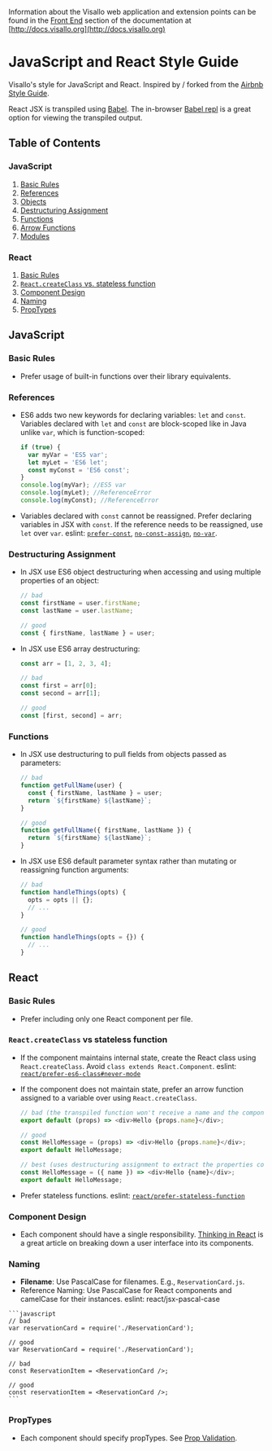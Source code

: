 Information about the Visallo web application and extension points can be
found in the [Front End](http://docs.visallo.org/front-end) section of the
documentation at [http://docs.visallo.org](http://docs.visallo.org)

# JavaScript and React Style Guide

Visallo's style for JavaScript and React. Inspired by / forked from the [Airbnb Style Guide](https://github.com/airbnb/javascript).

React JSX is transpiled using [Babel](https://babeljs.io). The in-browser [Babel repl](https://babeljs.io/repl/) is a great option for viewing the transpiled output.

## Table of Contents

### JavaScript
  1. [Basic Rules](#basic-rules)
  1. [References](#references)
  1. [Objects](#objects)
  1. [Destructuring Assignment](#destructuring-assignment)
  1. [Functions](#functions)
  1. [Arrow Functions](#arrow-functions)
  1. [Modules](#modules)

### React
  1. [Basic Rules](#basic-rules-1)
  1. [`React.createClass` vs. stateless function](#reactcreateclass-vs-stateless-function)
  1. [Component Design](#component-design)
  1. [Naming](#naming)
  1. [PropTypes](#proptypes)

## JavaScript

### Basic Rules

  - Prefer usage of built-in functions over their library equivalents.

### References

  - ES6 adds two new keywords for declaring variables: `let` and `const`. Variables declared with `let` and `const` are block-scoped like in Java unlike `var`, which is function-scoped:

    ```javascript
    if (true) {
      var myVar = 'ES5 var';
      let myLet = 'ES6 let';
      const myConst = 'ES6 const';
    }
    console.log(myVar); //ES5 var
    console.log(myLet); //ReferenceError
    console.log(myConst); //ReferenceError
    ```

  - Variables declared with `const` cannot be reassigned. Prefer declaring variables in JSX with `const`. If the reference needs to be reassigned, use `let` over `var`. eslint: [`prefer-const`](http://eslint.org/docs/rules/prefer-const.html), [`no-const-assign`](http://eslint.org/docs/rules/no-const-assign.html), [`no-var`](http://eslint.org/docs/rules/no-var.html).

### Destructuring Assignment

  - In JSX use ES6 object destructuring when accessing and using multiple properties of an object:

    ```javascript
    // bad
    const firstName = user.firstName;
    const lastName = user.lastName;

    // good
    const { firstName, lastName } = user;
    ```

  - In JSX use ES6 array destructuring:

    ```javascript
    const arr = [1, 2, 3, 4];

    // bad
    const first = arr[0];
    const second = arr[1];

    // good
    const [first, second] = arr;
    ```

### Functions

  - In JSX use destructuring to pull fields from objects passed as parameters:

    ```javascript
    // bad
    function getFullName(user) {
      const { firstName, lastName } = user;
      return `${firstName} ${lastName}`;
    }

    // good
    function getFullName({ firstName, lastName }) {
      return `${firstName} ${lastName}`;
    }
    ```

  - In JSX use ES6 default parameter syntax rather than mutating or reassigning function arguments:

    ```javascript
    // bad
    function handleThings(opts) {
      opts = opts || {};
      // ...
    }

    // good
    function handleThings(opts = {}) {
      // ...
    }
    ```

## React

### Basic Rules

  - Prefer including only one React component per file.

### `React.createClass` vs stateless function

  - If the component maintains internal state, create the React class using `React.createClass`. Avoid `class extends React.Component`. eslint: [`react/prefer-es6-class#never-mode`](https://github.com/yannickcr/eslint-plugin-react/blob/master/docs/rules/prefer-es6-class.md#never-mode)
  - If the component does not maintain state, prefer an arrow function assigned to a variable over using `React.createClass`.

    ```javascript
    // bad (the transpiled function won't receive a name and the component will show up in dev tools as <StatelessComponent>)
    export default (props) => <div>Hello {props.name}</div>;

    // good
    const HelloMessage = (props) => <div>Hello {props.name}</div>;
    export default HelloMessage;

    // best (uses destructuring assignment to extract the properties consumed by the component)
    const HelloMessage = ({ name }) => <div>Hello {name}</div>;
    export default HelloMessage;
    ```

  - Prefer stateless functions. eslint: [`react/prefer-stateless-function`](https://github.com/yannickcr/eslint-plugin-react/blob/master/docs/rules/prefer-stateless-function.md)

### Component Design

  - Each component should have a single responsibility. [Thinking in React](https://facebook.github.io/react/docs/thinking-in-react.html) is a great article on breaking down a user interface into its components.

### Naming

  -  **Filename**: Use PascalCase for filenames. E.g., `ReservationCard.js`.
  -  Reference Naming: Use PascalCase for React components and camelCase for their instances. eslint: react/jsx-pascal-case

    ```javascript
    // bad
    var reservationCard = require('./ReservationCard');

    // good
    var ReservationCard = require('./ReservationCard');

    // bad
    const ReservationItem = <ReservationCard />;

    // good
    const reservationItem = <ReservationCard />;
    ```

### PropTypes

  - Each component should specify propTypes. See [Prop Validation](https://facebook.github.io/react/docs/reusable-components.html#prop-validation).
